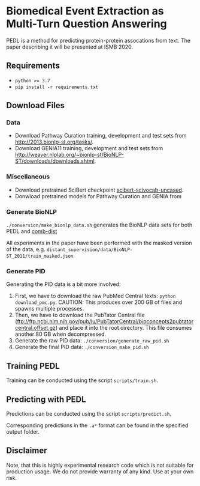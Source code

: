 # Biomedical Event Extraction as Multi-Turn Question Answering

PEDL is a method for predicting protein-protein assocations from text. The paper describing it will be presented at ISMB 2020.

## Requirements
* `python >= 3.7`
* `pip install -r requirements.txt`

## Download Files

### Data
* Download Pathway Curation training, development and test sets from http://2013.bionlp-st.org/tasks/.
* Download GENIA11 training, development and test sets from http://weaver.nlplab.org/~bionlp-st/BioNLP-ST/downloads/downloads.shtml.

### Miscellaneous
* Download pretrained SciBert checkpoint [scibert-scivocab-uncased](https://s3-us-west-2.amazonaws.com/ai2-s2-research/scibert/huggingface_pytorch/scibert_scivocab_uncased.tar).
* Donwload pretrained models for Pathway Curation and GENIA from  

### Generate BioNLP
`./conversion/make_bionlp_data.sh` generates the BioNLP data sets for both PEDL and [comb-dist](https://github.com/allenai/comb_dist_direct_relex/tree/master/relex)

All experiments in the paper have been performed with the masked version of the data, e.g. `distant_supervision/data/BioNLP-ST_2011/train_masked.json`.

### Generate PID
Generating the PID data is a bit more involved:

1. First, we have to download the raw PubMed Central texts: `python download_pmc.py`. CAUTION: This produces over 200 GB of files and spawns multiple processes.
2. Then, we have to download the PubTator Central file (ftp://ftp.ncbi.nlm.nih.gov/pub/lu/PubTatorCentral/bioconcepts2pubtatorcentral.offset.gz) and place it into the root directory. This file consumes another 80 GB when decompressed.
3. Generate the raw PID data: `./conversion/generate_raw_pid.sh`
4. Generate the final PID data: `./conversion_make_pid.sh`


## Training PEDL

Training can be conducted using the script `scripts/train.sh`.

## Predicting with PEDL
Predictions can be conducted using the script `scripts/predict.sh`.

Corresponding predictions in the `.a*` format can be found in the specified output folder.


## Disclaimer
Note, that this is highly experimental research code which is not suitable for production usage. We do not provide warranty of any kind. Use at your own risk.